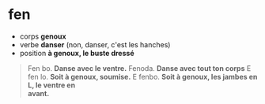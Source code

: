 # fen
- corps **genoux**
- verbe **danser** (non, danser, c'est les hanches)
- position **à genoux, le buste dressé**

> Fen bo.    **Danse avec le ventre.**
> Fenoda.    **Danse avec tout ton corps**
> E fen lo.  **Soit à genoux, soumise.**
> E fenbo.   **Soit à genoux, les jambes en L, le ventre en  
> 			 avant.**
